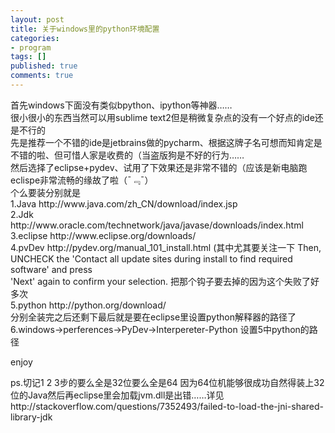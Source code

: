 ```yaml
---
layout: post
title: 关于windows里的python环境配置
categories:
- program 
tags: []
published: true
comments: true
---
```

<p>首先windows下面没有类似bpython、ipython等神器……<br />
很小很小的东西当然可以用sublime text2但是稍微复杂点的没有一个好点的ide还是不行的<br />
先是推荐一个不错的ide是jetbrains做的pycharm、根据这牌子名可想而知肯定是不错的啦、但可惜人家是收费的（当盗版狗是不好的行为……<br />
然后选择了eclipse+pydev、试用了下效果还是非常不错的（应该是新电脑跑eclispe非常流畅的缘故了啦（¯﹃¯）<br />
个么要装分别就是<br />
1.Java http://www.java.com/zh_CN/download/index.jsp<br />
2.Jdk http://www.oracle.com/technetwork/java/javase/downloads/index.html<br />
3.eclipse http://www.eclipse.org/downloads/<br />
4.pvDev http://pydev.org/manual_101_install.html (其中尤其要关注一下 Then, UNCHECK the 'Contact all update sites during install to find required software' and press<br />
'Next' again to confirm your selection. 把那个钩子要去掉的因为这个失败了好多次<br />
5.python http://python.org/download/<br />
分别全装完之后还剩下最后就是要在eclipse里设置python解释器的路径了<br />
6.windows->perferences->PyDev->Interpereter-Python 设置5中python的路径</p>

<p>enjoy</p>

<p>ps.切记1 2 3步的要么全是32位要么全是64 因为64位机能够很成功自然得装上32位的Java然后再eclipse里会加载jvm.dll是出错……详见http://stackoverflow.com/questions/7352493/failed-to-load-the-jni-shared-library-jdk</p>

<p></p>
